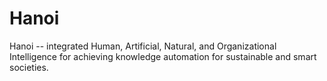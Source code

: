 # Hanoi
Hanoi -- integrated Human, Artificial, Natural, and Organizational Intelligence for achieving knowledge automation for sustainable and smart societies.
